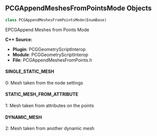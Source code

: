 ## PCGAppendMeshesFromPointsMode Objects

```python
class PCGAppendMeshesFromPointsMode(EnumBase)
```

EPCGAppend Meshes from Points Mode

**C++ Source:**

- **Plugin**: PCGGeometryScriptInterop
- **Module**: PCGGeometryScriptInterop
- **File**: PCGAppendMeshesFromPoints.h

<a id="unreal.PCGAppendMeshesFromPointsMode.SINGLE_STATIC_MESH"></a>

#### SINGLE_STATIC_MESH

0: Mesh taken from the node settings

<a id="unreal.PCGAppendMeshesFromPointsMode.STATIC_MESH_FROM_ATTRIBUTE"></a>

#### STATIC_MESH_FROM_ATTRIBUTE

1: Mesh taken from attributes on the points

<a id="unreal.PCGAppendMeshesFromPointsMode.DYNAMIC_MESH"></a>

#### DYNAMIC_MESH

2: Mesh taken from another dynamic mesh

<a id="unreal.PCGBooleanOperationTagInheritanceMode"></a>